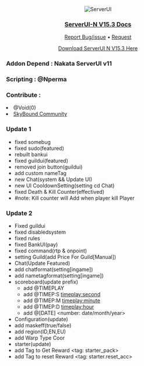 <div align="center">
  <img src="https://github.com/Kocaki182/ServerUI-N/assets/129764133/2430fd82-8234-4975-9d36-8ec4eab61e44" alt="ServerUI"/>
  <h3 align="center"><u>ServerUI-N V15.3 Docs</u></h3>
  
  <p align="center">
    <a href="https://github.com/Kocaki182/ServerUI-N/issues">Report Bug/issue</a>
    •
    <a href="https://github.com/Kocaki182/ServerUI-N/issues">Request</a>
  </p>
</div>
<p align="center">
<a href="https://www.mediafire.com/file/13npbmopw1ala5w/ServerUI-N_v15.3_update_2_-_fixed_Nametag.zip/file">Download ServerUI N V15.3 Here</a></p>
<h3>Addon Depend : Nakata ServerUI v11</h3>
<h3>Scripting : @Nperma</h3>
<h3>Contribute :</h3>
<li><a>@Void(0)</a></li>
<li><a href="https://discord.gg/mgMdzHZe">SkyBound Community</a></li>


### Update 1
- fixed somebug
- fixed sudo(featured)
- rebuilt bankui
- fixed guildui(featured)
- removed join button(guildui)
- add custom nameTag
- new Chat(system && Update UI)
 - new UI CooldownSetting(setting cd Chat)
- fixed Death & Kill Counter(effectived)
 - #note: Kill counter will Add when player kill Player
### Update 2 
- Fixed guildui
- fixed disabledsystem
- fixed rules
- fixed BankUI(pay)
- fixed command(rtp & onpoint)
- setting Guild(add Price For Guild[Manual])
- Chat(Update Featured)
 - add chatformat(setting[ingame])
 - add nametagformat(setting[ingame])
- scoreboard(update prefix)
  - add @TIMEPLAY <timeplay>
  - add @TIMEP:S <timeplay:second>
  - add @TIMEP:M <timeplay:minute>
  - add @TIMEP:D <timeplay:hour>
  - add @[DATE] <number: date/month/year>
- Configuration(update)
 - add maskeff(true/false) <setting MaskEffect>
 - add region(ID,EN,EU) <region time>
- add Warp Type Coor
- starter(update)
 - add Tag to Get Reward <tag: starter_pack>
 - add Tag to reset Reward <tag: starter.reset_acc>
